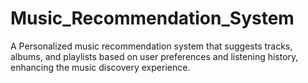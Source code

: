 # Music_Recommendation_System
A Personalized music recommendation system that suggests tracks, albums, and playlists based on user preferences and listening history, enhancing the music discovery experience.
